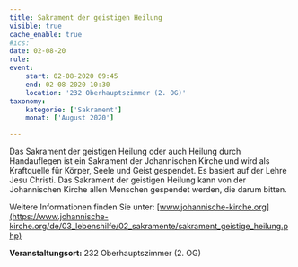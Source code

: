 ```yaml
---
title: Sakrament der geistigen Heilung
visible: true
cache_enable: true
#ics: 
date: 02-08-20
rule: 
event:
	start: 02-08-2020 09:45
	end: 02-08-2020 10:30
	location: '232 Oberhauptszimmer (2. OG)'
taxonomy:
	kategorie: ['Sakrament']
	monat: ['August 2020']

---
```

Das Sakrament der geistigen Heilung oder auch Heilung durch Handauflegen ist ein Sakrament der Johannischen Kirche und wird als Kraftquelle für Körper, Seele und Geist gespendet. Es basiert auf der Lehre Jesu Christi. Das Sakrament der geistigen Heilung kann von der Johannischen Kirche allen Menschen gespendet werden, die darum bitten.

Weitere Informationen finden Sie unter: [www.johannische-kirche.org](https://www.johannische-kirche.org/de/03_lebenshilfe/02_sakramente/sakrament_geistige_heilung.php)



**Veranstaltungsort:** 232 Oberhauptszimmer (2. OG)

